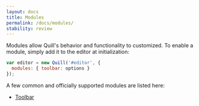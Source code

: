 ```yaml
---
layout: docs
title: Modules
permalink: /docs/modules/
stability: review
---
```


Modules allow Quill's behavior and functionality to customized. To enable a module, simply add it to the editor at initialization:

```javascript
var editor = new Quill('#editor', {
  modules: { toolbar: options }
});
```

A few common and officially supported modules are listed here:

- [Toolbar](/docs/modules/toolbar/)
